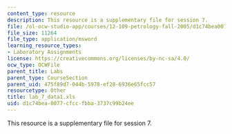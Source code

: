 ```yaml
---
content_type: resource
description: This resource is a supplementary file for session 7.
file: /ol-ocw-studio-app/courses/12-109-petrology-fall-2005/d1c74bea0077cfccfbba3737c99b24ee_lab_7_data1.xls
file_size: 11264
file_type: application/msword
learning_resource_types:
- Laboratory Assignments
license: https://creativecommons.org/licenses/by-nc-sa/4.0/
ocw_type: OCWFile
parent_title: Labs
parent_type: CourseSection
parent_uid: 475f89d7-044b-5978-ef28-6936e65fcc57
resourcetype: Other
title: lab_7_data1.xls
uid: d1c74bea-0077-cfcc-fbba-3737c99b24ee
---
```

This resource is a supplementary file for session 7.